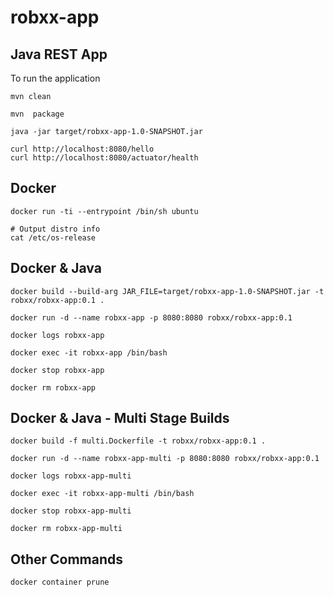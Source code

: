 # robxx-app

## Java REST App
To run the application
```
mvn clean

mvn  package

java -jar target/robxx-app-1.0-SNAPSHOT.jar

curl http://localhost:8080/hello
curl http://localhost:8080/actuator/health
```

## Docker
```
docker run -ti --entrypoint /bin/sh ubuntu

# Output distro info
cat /etc/os-release
```

## Docker & Java
```
docker build --build-arg JAR_FILE=target/robxx-app-1.0-SNAPSHOT.jar -t robxx/robxx-app:0.1 .

docker run -d --name robxx-app -p 8080:8080 robxx/robxx-app:0.1

docker logs robxx-app

docker exec -it robxx-app /bin/bash

docker stop robxx-app

docker rm robxx-app
```

## Docker & Java - Multi Stage Builds
```
docker build -f multi.Dockerfile -t robxx/robxx-app:0.1 .

docker run -d --name robxx-app-multi -p 8080:8080 robxx/robxx-app:0.1

docker logs robxx-app-multi

docker exec -it robxx-app-multi /bin/bash

docker stop robxx-app-multi

docker rm robxx-app-multi
```


## Other Commands
```
docker container prune
```